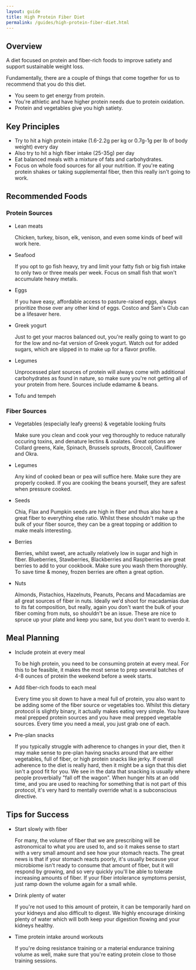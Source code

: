 ```yaml
---
layout: guide
title: High Protein Fiber Diet
permalink: /guides/high-protein-fiber-diet.html
---
```


## Overview
A diet focused on protein and fiber-rich foods to improve satiety and support sustainable weight loss.

Fundamentally, there are a couple of things that come together for us to recommend that you do this diet.
- You seem to get energy from protein.
- You're athletic and have higher protein needs due to protein oxidation.
- Protein and vegetables give you high satiety. 

## Key Principles
- Try to hit a high protein intake (1.6-2.2g per kg or 0.7g-1g per lb of body weight) every day
- Also try to hit a high fiber intake (25-35g) per day
- Eat balanced meals with a mixture of fats and carbohydrates.
- Focus on whole food sources for all your nutrition. If you're eating protein shakes or taking supplemental fiber, then this really isn't going to work. 

## Recommended Foods
### Protein Sources
- Lean meats

  Chicken, turkey, bison, elk, venison, and even some kinds of beef will work here. 
- Seafood
  
  If you opt to go fish heavy, try and limit your fatty fish or big fish intake to only two or three meals per week. Focus on small fish that won't accumulate heavy metals. 
- Eggs

  If you have easy, affordable access to pasture-raised eggs, always prioritize those over any other kind of eggs. Costco and Sam's Club can be a lifesaver here.
- Greek yogurt

  Just to get your macros balanced out, you're really going to want to go for the low and no-fat version of Greek yogurt. Watch out for added sugars, which are slipped in to make up for a flavor profile. 
- Legumes

  Unprocessed plant sources of protein will always come with additional carbohydrates as found in nature, so make sure you're not getting all of your protein from here. Sources include edamame & beans. 
- Tofu and tempeh

### Fiber Sources
- Vegetables (especially leafy greens) & vegetable looking fruits

  Make sure you clean and cook your veg thoroughly to reduce naturally occuring toxins, and denature lectins & oxalates. Great options are Collard greens, Kale, Spinach, Brussels sprouts, Broccoli, Cauliflower and Okra.
  
- Legumes

  Any kind of cooked bean or pea will suffice here. Make sure they are properly cooked. If you are cooking the beans yourself, they are safest when pressure cooked.
- Seeds

  Chia, Flax and Pumpkin seeds are high in fiber and thus also have a great fiber to everything else ratio. Whilst these shouldn't make up the bulk of your fiber source, they can be a great topping or addition to make meals interesting.
- Berries

  Berries, whilst sweet, are actually relatively low in sugar and high in fiber. Blueberries, Stawberries, Blackberries and Raspberries are great berries to add to your cookbook. Make sure you wash them thoroughly. To save time & money, frozen berries are often a great option.
- Nuts

  Almonds, Pistachios, Hazelnuts, Peanuts, Pecans and Macadamias are all great sources of fiber in nuts. Ideally we'd shoot for macadamias due to its fat composition, but really, again you don't want the bulk of your fiber coming from nuts, so shouldn't be an issue. These are nice to spruce up your plate and keep you sane, but you don't want to overdo it. 

## Meal Planning
- Include protein at every meal

  To be high protein, you need to be consuming protein at every meal. For this to be feasible, it makes the most sense to prep several batches of 4-8 ounces of protein the weekend before a week starts.
  
- Add fiber-rich foods to each meal

  Every time you sit down to have a meal full of protein, you also want to be adding some of the fiber source or vegetables too. Whilst this dietary protocol is slightly binary, it actually makes eating very simple. You have meal prepped protein sources and you have meal prepped vegetable sources. Every time you need a meal, you just grab one of each.
  
- Pre-plan snacks

  If you typically struggle with adherence to changes in your diet, then it may make sense to pre-plan having snacks around that are either vegetables, full of fiber, or high protein snacks like jerky. If overall adherence to the diet is really hard, then it might be a sign that this diet isn't a good fit for you. We see in the data that snacking is usually where people proverbially "fall off the wagon". When hunger hits at an odd time, and you are used to reaching for something that is not part of this protocol, it's very hard to mentally override what is a subconscious directive. 

## Tips for Success
- Start slowly with fiber

  For many, the volume of fiber that we are prescribing will be astronomical to what you are used to, and so it makes sense to start with a very small amount and see how your stomach reacts. The great news is that if your stomach reacts poorly, it's usually because your microbiome isn't ready to consume that amount of fiber, but it will respond by growing, and so very quickly you'll be able to tolerate increasing amounts of fiber. If your fiber intolerance symptoms persist, just ramp down the volume again for a small while. 

   
- Drink plenty of water

  If you're not used to this amount of protein, it can be temporarily hard on your kidneys and also difficult to digest. We highly encourage drinking plenty of water which will both keep your digestion flowing and your kidneys healthy.
  
- Time protein intake around workouts

  If you're doing resistance training or a material endurance training volume as well, make sure that you're eating protein close to those training sessions. 
